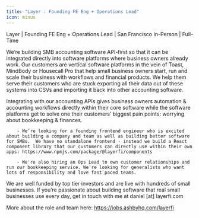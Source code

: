 ```yaml
---
title: "Layer : Founding FE Eng + Operations Lead"
icon: minus
---
```

Layer | Founding FE Eng + Operations Lead | San Francisco In-Person | Full-Time

We’re building SMB accounting software API-first so that it can be integrated directly into software platforms where business owners already work. Our customers are vertical software platforms in the vein of Toast, MindBody or Housecall Pro that help small business owners start, run and scale their business with workflows and financial products. We help them serve their customers who are stuck exporting all their data out of these systems into CSVs and importing it back into other accounting software.

Integrating with our accounting APIs gives business owners automation &amp; accounting workflows directly within their core software while the software platforms get to solve one their customers’ biggest pain points: worrying about bookkeeping &amp; finances.

<pre><code>    - We’re looking for a founding frontend engineer who is excited about building a company and team as well as building better software for SMBs.  We have no standalone frontend - instead we build a React component library that our customers can directly use within their own apps: https:&#x2F;&#x2F;www.npmjs.com&#x2F;package&#x2F;@layerfi&#x2F;components

    - We&#x27;re also hiring an Ops Lead to own customer relationships and run our bookkeeping service. We&#x27;re looking for generalists who want lots of responsibility and love fast paced teams.
</code></pre>
We are well funded by top tier investors and are live with hundreds of small businesses. If you’re passionate about building software that real small businesses use every day, get in touch with me at daniel [at] layerfi.com

More about the role and team here: <a href="https:&#x2F;&#x2F;jobs.ashbyhq.com&#x2F;layerfi">https:&#x2F;&#x2F;jobs.ashbyhq.com&#x2F;layerfi</a>
